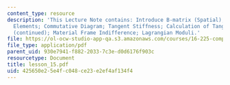 ```yaml
---
content_type: resource
description: 'This Lecture Note contains: Introduce B-matrix (Spatial); Isoparametric
  Elements; Commutative Diagram; Tangent Stiffness; Calculation of Tangent Stiffness
  (continued); Material Frame Indifference; Lagrangian Moduli.'
file: https://ol-ocw-studio-app-qa.s3.amazonaws.com/courses/16-225-computational-mechanics-of-materials-fall-2003/425650e25e4fc048ce23e2ef4af134f4_lesson_15.pdf
file_type: application/pdf
parent_uid: 930e7941-f882-2033-7c3e-d0d6176f903c
resourcetype: Document
title: lesson_15.pdf
uid: 425650e2-5e4f-c048-ce23-e2ef4af134f4
---
```

